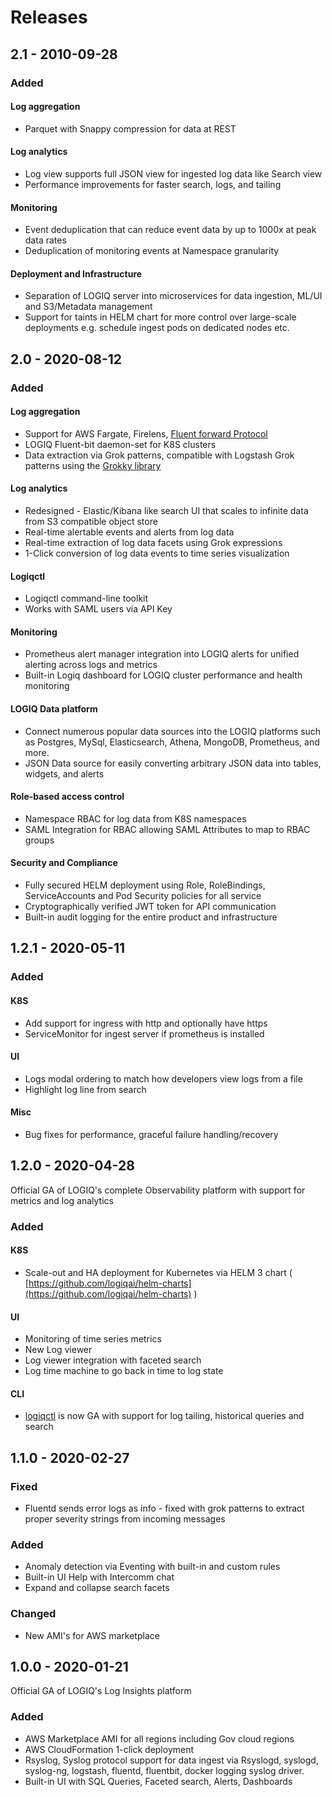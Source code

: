 # Releases

## 2.1 - 2010-09-28

### Added

#### Log aggregation

* Parquet with Snappy compression for data at REST

#### Log analytics

* Log view supports full JSON view for ingested log data like Search view
* Performance improvements for faster search, logs, and tailing

#### Monitoring

* Event deduplication that can reduce event data by up to 1000x at peak data rates
* Deduplication of monitoring events at Namespace granularity

#### Deployment and Infrastructure

* Separation of LOGIQ server into microservices for data ingestion, ML/UI and S3/Metadata management
* Support for taints in HELM chart for more control over large-scale deployments e.g. schedule ingest pods on dedicated nodes etc.

## 2.0 - 2020-08-12

### Added

#### Log aggregation

* Support for AWS Fargate, Firelens, [Fluent forward Protocol ](https://github.com/fluent/fluentd/wiki/Forward-Protocol-Specification-v1) 
* LOGIQ Fluent-bit daemon-set for K8S clusters
* Data extraction via Grok patterns, compatible with Logstash Grok patterns using the [Grokky library](https://github.com/logrusorgru/grokky)

#### Log analytics

* Redesigned - Elastic/Kibana like search UI that scales to infinite data from S3 compatible object store
* Real-time alertable events and alerts from log data
* Real-time extraction of log data facets using Grok expressions
* 1-Click conversion of log data events to time series visualization  

#### Logiqctl

* Logiqctl command-line toolkit
* Works with SAML users via API Key

#### Monitoring

* Prometheus alert manager integration into LOGIQ alerts for unified alerting across logs and metrics
* Built-in Logiq dashboard for LOGIQ cluster performance and health monitoring 

#### LOGIQ Data platform

* Connect numerous popular data sources into the LOGIQ platforms such as Postgres, MySql, Elasticsearch, Athena, MongoDB, Prometheus, and more. 
* JSON Data source for easily converting arbitrary JSON data into tables, widgets, and alerts

#### Role-based access control

* Namespace RBAC for log data from K8S namespaces
* SAML Integration for RBAC allowing SAML Attributes to map to RBAC groups

#### Security and Compliance

* Fully secured HELM deployment using Role, RoleBindings, ServiceAccounts and Pod Security policies for all service
* Cryptographically verified JWT token for API communication
* Built-in audit logging for the entire product and infrastructure

## 1.2.1 - 2020-05-11

### Added

#### K8S

* Add support for ingress with http and optionally have https
* ServiceMonitor for ingest server if prometheus is installed

#### UI

* Logs modal ordering to match how developers view logs from a file
* Highlight log line from search

#### Misc

* Bug fixes for performance, graceful failure handling/recovery

## 1.2.0 - 2020-04-28

Official GA of LOGIQ's complete Observability platform with support for metrics and log analytics

### Added

#### K8S

* Scale-out and HA deployment for Kubernetes via HELM 3 chart \( [https://github.com/logiqai/helm-charts](https://github.com/logiqai/helm-charts) \)

#### UI

* Monitoring of time series metrics
* New Log viewer
* Log viewer integration with faceted search
* Log time machine to go back in time to log state

#### CLI

* [logiqctl]() is now GA with support for log tailing, historical queries and search

## 1.1.0 - 2020-02-27

### Fixed

* Fluentd sends error logs as info - fixed with grok patterns to extract proper severity strings from incoming messages

### Added

* Anomaly detection via Eventing with built-in and custom rules
* Built-in UI Help with Intercomm chat
* Expand and collapse search facets

### Changed

* New AMI's for AWS marketplace

## 1.0.0 - 2020-01-21

Official GA of LOGIQ's Log Insights platform

### Added

* AWS Marketplace AMI for all regions including Gov cloud regions
* AWS CloudFormation 1-click deployment
* Rsyslog, Syslog protocol support for data ingest via Rsyslogd, syslogd, syslog-ng, logstash, fluentd, fluentbit, docker logging syslog driver.
* Built-in UI with SQL Queries, Faceted search, Alerts, Dashboards



